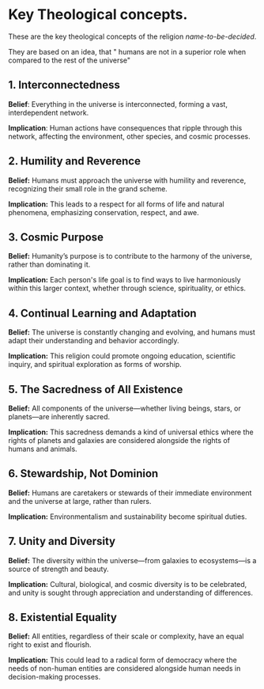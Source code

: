 # Key Theological concepts.

These are the key theological concepts of the religion _name-to-be-decided_.

They are based on an idea, that " humans are not in a superior role when compared to the rest of the universe"

## 1. Interconnectedness
**Belief**: Everything in the universe is interconnected, forming a vast, interdependent network.

**Implication**: Human actions have consequences that ripple through this network, affecting the environment, other species, and cosmic processes.

## 2. Humility and Reverence
**Belief:** Humans must approach the universe with humility and reverence, recognizing their small role in the grand scheme.

**Implication:** This leads to a respect for all forms of life and natural phenomena, emphasizing conservation, respect, and awe.

## 3. Cosmic Purpose
**Belief:** Humanity’s purpose is to contribute to the harmony of the universe, rather than dominating it.

**Implication:** Each person's life goal is to find ways to live harmoniously within this larger context, whether through science, spirituality, or ethics.

## 4. Continual Learning and Adaptation
**Belief:** The universe is constantly changing and evolving, and humans must adapt their understanding and behavior accordingly.

**Implication:** This religion could promote ongoing education, scientific inquiry, and spiritual exploration as forms of worship.

## 5. The Sacredness of All Existence
**Belief:** All components of the universe—whether living beings, stars, or planets—are inherently sacred.

**Implication:** This sacredness demands a kind of universal ethics where the rights of planets and galaxies are considered alongside the rights of humans and animals.

## 6. Stewardship, Not Dominion
**Belief:** Humans are caretakers or stewards of their immediate environment and the universe at large, rather than rulers.

**Implication:** Environmentalism and sustainability become spiritual duties.

## 7. Unity and Diversity
**Belief:** The diversity within the universe—from galaxies to ecosystems—is a source of strength and beauty.

**Implication:** Cultural, biological, and cosmic diversity is to be celebrated, and unity is sought through appreciation and understanding of differences.

## 8. Existential Equality
**Belief:** All entities, regardless of their scale or complexity, have an equal right to exist and flourish.

**Implication:** This could lead to a radical form of democracy where the needs of non-human entities are considered alongside human needs in decision-making processes.